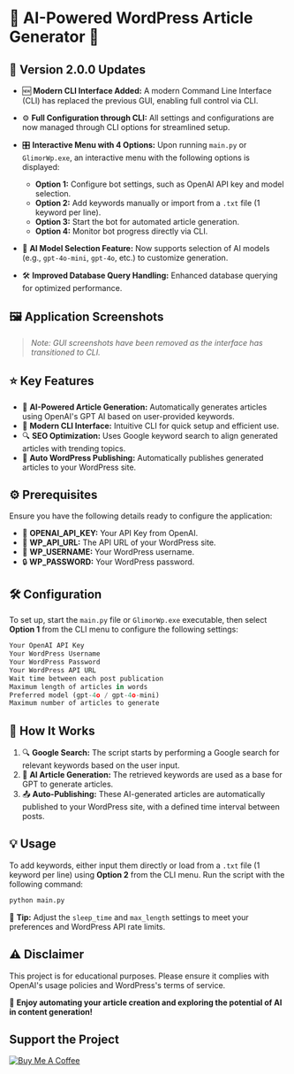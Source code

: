 
# 📝 AI-Powered WordPress Article Generator 🚀

## 🔄 Version 2.0.0 Updates
- 🆕 **Modern CLI Interface Added:** A modern Command Line Interface (CLI) has replaced the previous GUI, enabling full control via CLI.
- ⚙️ **Full Configuration through CLI:** All settings and configurations are now managed through CLI options for streamlined setup.
- 🎛️ **Interactive Menu with 4 Options:** Upon running `main.py` or `GlimorWp.exe`, an interactive menu with the following options is displayed:
    - **Option 1:** Configure bot settings, such as OpenAI API key and model selection.
    - **Option 2:** Add keywords manually or import from a `.txt` file (1 keyword per line).
    - **Option 3:** Start the bot for automated article generation.
    - **Option 4:** Monitor bot progress directly via CLI.

- 🤖 **AI Model Selection Feature:** Now supports selection of AI models (e.g., `gpt-4o-mini`, `gpt-4o`, etc.) to customize generation.
- 🛠️ **Improved Database Query Handling:** Enhanced database querying for optimized performance.

## 🖼️ Application Screenshots
> *Note: GUI screenshots have been removed as the interface has transitioned to CLI.*

## ⭐ Key Features
- 🤖 **AI-Powered Article Generation:** Automatically generates articles using OpenAI's GPT AI based on user-provided keywords.
- 🔧 **Modern CLI Interface:** Intuitive CLI for quick setup and efficient use.
- 🔍 **SEO Optimization:** Uses Google keyword search to align generated articles with trending topics.
- 📰 **Auto WordPress Publishing:** Automatically publishes generated articles to your WordPress site.

## ⚙️ Prerequisites
Ensure you have the following details ready to configure the application:
- 🔑 **OPENAI_API_KEY:** Your API Key from OpenAI.
- 🔗 **WP_API_URL:** The API URL of your WordPress site.
- 👤 **WP_USERNAME:** Your WordPress username.
- 🔒 **WP_PASSWORD:** Your WordPress password.

## 🛠️ Configuration
To set up, start the `main.py` file or `GlimorWp.exe` executable, then select **Option 1** from the CLI menu to configure the following settings:
```python
Your OpenAI API Key
Your WordPress Username
Your WordPress Password
Your WordPress API URL
Wait time between each post publication
Maximum length of articles in words
Preferred model (gpt-4o / gpt-4o-mini)
Maximum number of articles to generate
```

## 🚀 How It Works
1. 🔍 **Google Search:** The script starts by performing a Google search for relevant keywords based on the user input.
2. 📝 **AI Article Generation:** The retrieved keywords are used as a base for GPT to generate articles.
3. 📤 **Auto-Publishing:** These AI-generated articles are automatically published to your WordPress site, with a defined time interval between posts.

## 💡 Usage
To add keywords, either input them directly or load from a `.txt` file (1 keyword per line) using **Option 2** from the CLI menu. Run the script with the following command:

```bash
python main.py
```

🔧 **Tip:** Adjust the `sleep_time` and `max_length` settings to meet your preferences and WordPress API rate limits.

## ⚠️ Disclaimer
This project is for educational purposes. Please ensure it complies with OpenAI's usage policies and WordPress's terms of service.

🌟 **Enjoy automating your article creation and exploring the potential of AI in content generation!**

## Support the Project

[![Buy Me A Coffee](https://cdn.buymeacoffee.com/buttons/v2/default-yellow.png)](https://www.buymeacoffee.com/glimor)
